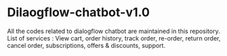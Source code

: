 # Dilaogflow-chatbot-v1.0
All the codes related to dialogflow chatbot are maintained in this repository.
List of services : View cart, order history, track order, re-order, return order, cancel order, subscriptions, offers & discounts, support.
